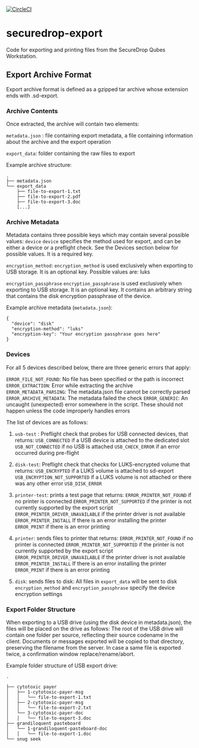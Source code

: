 [![CircleCI](https://circleci.com/gh/freedomofpress/securedrop-export.svg?style=svg)](https://circleci.com/gh/freedomofpress/securedrop-export)

# securedrop-export

Code for exporting and printing files from the SecureDrop Qubes Workstation.


## Export Archive Format

Export archive format is defined as a gzipped tar archive whose extension ends with .sd-export.

### Archive Contents

Once extracted, the archive will contain two elements:

`metadata.json` : file containing export metadata, a file containing information about the archive and the export operation

`export_data`: folder containing the raw files to export

Example archive structure:

```
.
├── metadata.json
└── export_data
    ├── file-to-export-1.txt
    ├── file-to-export-2.pdf
    ├── file-to-export-3.doc
    [...]
```

### Archive Metadata

Metadata contains three possible keys which may contain several possible values:
`device`
`device` specifies the method used for export, and can be either a device or a preflight check. See the Devices section below for possible values. It is a required key.

`encryption_method`:
`encryption_method` is used exclusively when exporting to USB storage. It is an optional key. Possible values are:
luks

`encryption_passphrase`
`encryption_passphrase` is used exclusively when exporting to USB storage. It is an optional key. It contains an arbitrary string that contains the disk encryption passphrase of the device.


Example archive metadata (`metadata.json`):
```
{
  "device": "disk"
  "encryption-method": "luks"
  "encryption-key": "Your encryption passphrase goes here"
}
```

### Devices

For all 5 devices described below, there are three generic errors that apply:

`ERROR_FILE_NOT_FOUND`: No file has been specified or the path is incorrect
`ERROR_EXTRACTION`: Error while extracting the archive
`ERROR_METADATA_PARSING`: The metadata.json file cannot be correctly parsed
`ERROR_ARCHIVE_METADATA`: The metadata failed the check
`ERROR_GENERIC`: An uncaught (unexpected) error somewhere in the script. These should not happen unless the code improperly handles errors

The list of devices are as follows:

1. `usb-test` : Preflight check that probes for USB connected devices, that returns:
`USB_CONNECTED` if a USB device is attached to the dedicated slot
`USB_NOT_CONNECTED` if no USB is attached
`USB_CHECK_ERROR` if an error occurred during pre-flight

2. `disk-test`: Preflight check that checks for LUKS-encrypted volume that returns:
`USB_ENCRYPTED` if a LUKS volume is attached to sd-export
`USB_ENCRYPTION_NOT_SUPPORTED` if a LUKS volume is not attached or there was any other error
`USB_DISK_ERROR`

3. `printer-test`: prints a test page that returns:
`ERROR_PRINTER_NOT_FOUND` if no printer is connected
`ERROR_PRINTER_NOT_SUPPORTED` if the printer is not currently supported by the export script
`ERROR_PRINTER_DRIVER_UNAVAILABLE` if the printer driver is not available
`ERROR_PRINTER_INSTALL` If there is an error installing the printer
`ERROR_PRINT` if there is an error printing

4. `printer`: sends files to printer that returns:
`ERROR_PRINTER_NOT_FOUND` if no printer is connected
`ERROR_PRINTER_NOT_SUPPORTED` if the printer is not currently supported by the export script
`ERROR_PRINTER_DRIVER_UNAVAILABLE` if the printer driver is not available
`ERROR_PRINTER_INSTALL` If there is an error installing the printer
`ERROR_PRINT` if there is an error printing

5. `disk`: sends files to disk:
All files in `export_data` will be sent to disk
`encryption_method` and `encryption_passphrase` specify the device encryption settings

### Export Folder Structure

When exporting to a USB drive (using the disk device in metadata.json), the files will be placed on the drive as follows: The root of the USB drive will contain one folder per source, reflecting their source codename in the client. Documents or messages exported will be copied to that directory, preserving the filename from the server. In case a same file is exported twice, a confirmation window replace/rename/abort.

Example folder structure of USB export drive:

```
.

├── cytotoxic payer
│   ├── 1-cytotoxic-payer-msg
│   │   └── file-to-export-1.txt
│   ├── 2-cytotoxic-payer-msg
│   │   └── file-to-export-2.txt
│   └── 3-cytotoxic-payer-doc
│   │   └── file-to-export-3.doc
├── grandiloquent pasteboard
│   └── 1-grandiloquent-pasteboard-doc
│   │   └── file-to-export-1.doc
└── snug seek
```

